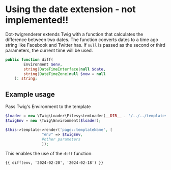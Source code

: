 # Using the date extension - not implemented!!

Dot-twigrenderer extends Twig with a function that calculates the difference between two dates. The function converts dates to a time ago string like Facebook and Twitter has. If `null` is passed as the second or third parameters, the current time will be used.

```php
public function diff(
        Environment $env,
        string|DateTimeInterface|null $date,
        string|DateTimeZone|null $now = null
    ): string;
```

## Example usage

Pass Twig's Environment to the template

```php
$loader = new \Twig\Loader\FilesystemLoader(__DIR__ . '/../../templates/page');
$twigEnv = new \Twig\Environment($loader);

$this->template->render('page::templateName', [
                "env" => $twigEnv,
                #other parameters
                ]); 
```

This enables the use of the `diff` function:

```twig
{{ diff(env, '2024-02-20', '2024-02-18') }}
```
